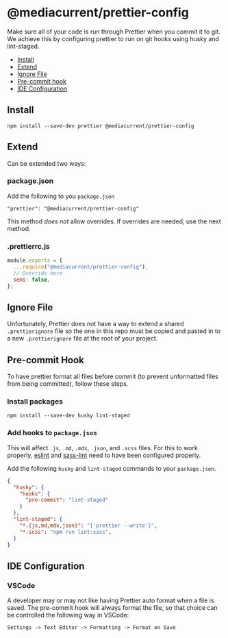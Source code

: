 # @mediacurrent/prettier-config
Make sure all of your code is run through Prettier when you commit it to git. We achieve this by configuring prettier to run on git hooks using husky and lint-staged.

- [Install](#install)
- [Extend](#extend)
- [Ignore File](#ignore-file)
- [Pre-commit hook](#pre-commit-hook)
- [IDE Configuration](#ide-configuration)

## Install

`npm install --save-dev prettier @mediacurrent/prettier-config`

## Extend
Can be extended two ways:

### package.json

Add the following to you `package.json`

`"prettier": "@mediacurrent/prettier-config"`

This method *does not* allow overrides.  If overrides are needed, use the next method.

### .prettierrc.js

```javascript
module.exports = {
  ...require("@mediacurrent/prettier-config"),
  // Override here
  semi: false,
};
```

## Ignore File
Unfortunately, Prettier does not have a way to extend a shared `.prettierignore` file so the one in this repo must be copied and pasted in to a new `.prettierignore` file at the root of your project.

## Pre-commit Hook
To have prettier format all files before commit (to prevent unformatted files from being committed), follow these steps.

### Install packages

`npm install --save-dev husky lint-staged`

### Add hooks to `package.json`
This will affect `.js`, `.md`, `.mdx`, `.json`, and `.scss` files.  For this to work properly, [eslint](https://github.com/mediacurrent/eslint-config) and [sass-lint](https://github.com/mediacurrent/sass-lint-config) need to have been configured properly.

Add the following `husky` and `lint-staged` commands to your `package.json`.

```json
{
  "husky": {
    "hooks": {
      "pre-commit": "lint-staged"
    }
  },
  "lint-staged": {
    "*.{js,md,mdx,json}": "['prettier --write']",
    "*.scss": "npm run lint:sass",
  }
}
```

## IDE Configuration

### VSCode

A developer may or may not like having Prettier auto format when a file is saved.  The pre-commit hook will always format the file, so that choice can be controlled the following way in VSCode:

`Settings -> Text Editor -> Formatting -> Format on Save`
